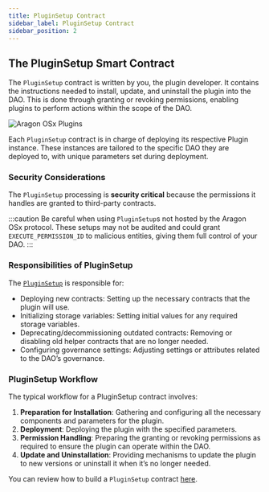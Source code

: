 ```yaml
---
title: PluginSetup Contract
sidebar_label: PluginSetup Contract
sidebar_position: 2
---
```


## The PluginSetup Smart Contract

The `PluginSetup` contract is written by you, the plugin developer. It contains the instructions needed to install, update, and uninstall the plugin into the DAO. This is done through granting or revoking permissions, enabling plugins to perform actions within the scope of the DAO.

![Aragon OSx Plugins](/img/plugins/what_is_a_plugin.png)

Each `PluginSetup` contract is in charge of deploying its respective Plugin instance. These instances are tailored to the specific DAO they are deployed to, with unique parameters set during deployment.

### Security Considerations

The `PluginSetup` processing is **security critical** because the permissions it handles are granted to third-party contracts.

:::caution
Be careful when using `PluginSetup`s not hosted by the Aragon OSx protocol. These setups may not be audited and could grant `EXECUTE_PERMISSION_ID` to malicious entities, giving them full control of your DAO.
:::

### Responsibilities of PluginSetup

The [`PluginSetup`](https://github.com/aragon/osx-commons/blob/main/contracts/src/plugin/setup/PluginSetup.sol) is responsible for:

- Deploying new contracts: Setting up the necessary contracts that the plugin will use.
- Initializing storage variables: Setting initial values for any required storage variables.
- Deprecating/decommissioning outdated contracts: Removing or disabling old helper contracts that are no longer needed.
- Configuring governance settings: Adjusting settings or attributes related to the DAO’s governance.

### PluginSetup Workflow

The typical workflow for a PluginSetup contract involves:

1. **Preparation for Installation**: Gathering and configuring all the necessary components and parameters for the plugin.
2. **Deployment**: Deploying the plugin with the specified parameters.
3. **Permission Handling**: Preparing the granting or revoking permissions as required to ensure the plugin can operate within the DAO.
4. **Update and Uninstallation**: Providing mechanisms to update the plugin to new versions or uninstall it when it’s no longer needed.

You can review how to build a `PluginSetup` contract [here](TODO).
